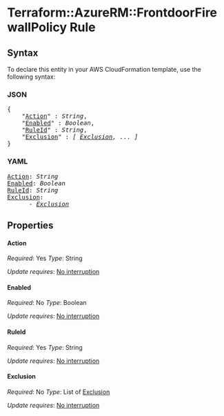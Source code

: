# Terraform::AzureRM::FrontdoorFirewallPolicy Rule

## Syntax

To declare this entity in your AWS CloudFormation template, use the following syntax:

### JSON

<pre>
{
    "<a href="#action" title="Action">Action</a>" : <i>String</i>,
    "<a href="#enabled" title="Enabled">Enabled</a>" : <i>Boolean</i>,
    "<a href="#ruleid" title="RuleId">RuleId</a>" : <i>String</i>,
    "<a href="#exclusion" title="Exclusion">Exclusion</a>" : <i>[ <a href="rule-exclusion.md">Exclusion</a>, ... ]</i>
}
</pre>

### YAML

<pre>
<a href="#action" title="Action">Action</a>: <i>String</i>
<a href="#enabled" title="Enabled">Enabled</a>: <i>Boolean</i>
<a href="#ruleid" title="RuleId">RuleId</a>: <i>String</i>
<a href="#exclusion" title="Exclusion">Exclusion</a>: <i>
      - <a href="rule-exclusion.md">Exclusion</a></i>
</pre>

## Properties

#### Action

_Required_: Yes
_Type_: String

_Update requires_: [No interruption](https://docs.aws.amazon.com/AWSCloudFormation/latest/UserGuide/using-cfn-updating-stacks-update-behaviors.html#update-no-interrupt)

#### Enabled

_Required_: No
_Type_: Boolean

_Update requires_: [No interruption](https://docs.aws.amazon.com/AWSCloudFormation/latest/UserGuide/using-cfn-updating-stacks-update-behaviors.html#update-no-interrupt)

#### RuleId

_Required_: Yes
_Type_: String

_Update requires_: [No interruption](https://docs.aws.amazon.com/AWSCloudFormation/latest/UserGuide/using-cfn-updating-stacks-update-behaviors.html#update-no-interrupt)

#### Exclusion

_Required_: No
_Type_: List of <a href="rule-exclusion.md">Exclusion</a>

_Update requires_: [No interruption](https://docs.aws.amazon.com/AWSCloudFormation/latest/UserGuide/using-cfn-updating-stacks-update-behaviors.html#update-no-interrupt)

